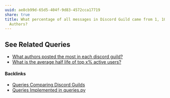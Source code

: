 ```yaml
---
uuid: ae8cb99d-65d5-404f-9d83-4572cca17719
share: true
title: What percentage of all messages in Discord Guild came from 1, 10, and 100
  Authors?
---
```

## See Related Queries

- [What authors posted the most in each discord guild?](../34592fa9-bd8d-4237-bdff-36cb58fdc21e)
 - [What is the average half life of top x% active users?](../4f6a01a0-6799-43a6-b36a-38edd59d36fc)

#### Backlinks

* [Queries Comparing Discord Guilds](/0c4bbdac-febf-4e8e-861f-c36ef88a71c9)
* [Queries Implemented in queries.py](/3a44d50b-0280-42f8-8fa0-6c15d4ffe161)